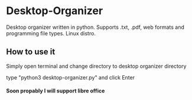 # Desktop-Organizer
Desktop organizer written in python. Supports .txt, .pdf, web formats and programming file types. Linux distro.

## How to use it
Simply open terminal and change directory to desktop organizer directory

type "python3 desktop-organizer.py" and click Enter


#### Soon propably I will support libre office
